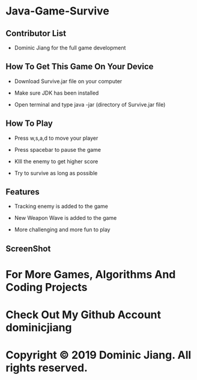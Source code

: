 # Java-Game-Survive

## Contributor List

- Dominic Jiang for the full game development

## How To Get This Game On Your Device

- Download Survive.jar file on your computer

- Make sure JDK has been installed

- Open terminal and type java -jar (directory of Survive.jar file)

## How To Play

- Press w,s,a,d to move your player

- Press spacebar to pause the game

- KIll the enemy to get higher score

- Try to survive as long as possible

## Features
- Tracking enemy is added to the game
- New Weapon Wave is added to the game

- More challenging and more fun to play

## ScreenShot


# For More Games, Algorithms And Coding Projects

# Check Out My Github Account dominicjiang

# Copyright © 2019 Dominic Jiang. All rights reserved.
